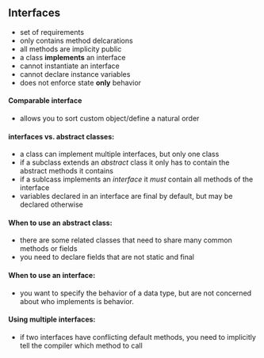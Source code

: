 ## Interfaces  
- set of requirements
- only contains method delcarations
- all methods are implicity public
- a class **implements** an interface
- cannot instantiate an interface
- cannot declare instance variables
- does not enforce state **only** behavior
  
   

#### Comparable interface
- allows you to sort custom object/define a natural order



#### interfaces vs. abstract classes:
- a class can implement multiple interfaces, but only one class
- if a subclass extends an _abstract_ class it only has to contain the abstract methods it contains
- if a sublcass implements an _interface_ it *must* contain all methods of the interface
- variables declared in an interface are final by default, but may be declared otherwise

#### When to use an abstract class:
-  there are some related classes that need to share many common methods or fields
-  you need to declare fields that are not static and final


#### When to use an interface:
- you want to specify the behavior of a data type, but are not concerned about who implements is behavior.   


#### Using multiple interfaces:
- if two interfaces have conflicting default methods, you need to implicitly tell the compiler which method to call


#### 






